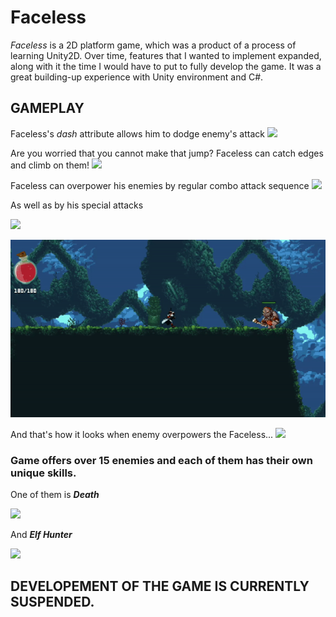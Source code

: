 # Faceless

*Faceless* is a 2D platform game, which was a product of a process of learning Unity2D. Over time, features that I wanted to implement expanded, along with it the time I would have to put to fully develop the game. It was a great building-up experience with Unity environment and C#.

## GAMEPLAY

Faceless's *dash* attribute allows him to dodge enemy's attack
![](Faceless_GIFS/dash.gif)

Are you worried that you cannot make that jump? Faceless can catch edges and climb on them!
![](Faceless_GIFS/edge_catch.gif)

Faceless can overpower his enemies by regular combo attack sequence
![](Faceless_GIFS/combo.gif)

As well as by his special attacks

![](Faceless_GIFS/special1.gif)

![](Faceless_GIFS/special2.gif)

And that's how it looks when enemy overpowers the Faceless...
![](Faceless_GIFS/health_reduction.gif)

### Game offers over 15 enemies and each of them has their own unique skills.
One of them is ***Death***

![](Faceless_GIFS/death.gif)

And ***Elf Hunter***

![](Faceless_GIFS/elf_hunter.gif)

## DEVELOPEMENT OF THE GAME IS CURRENTLY SUSPENDED.



